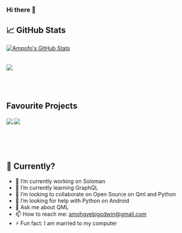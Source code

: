 ### Hi there 👋

<!--
**amoh-godwin/amoh-godwin** is a ✨ _special_ ✨ repository because its `README.md` (this file) appears on your GitHub profile.

-->

## &#x1f4c8; GitHub Stats



  <a href="https://github.com/amoh-godwin/amoh-godwin">
  <img align="center" src="https://github-readme-stats.vercel.app/api?username=amoh-godwin&show_icons=true&line_height=27&count_private=true&title_color=ffffff&text_color=c9cacc&icon_color=2bbc8a&bg_color=1d1f21" alt="Ampofo's GitHub Stats" />
  </a>
  <br/>
  <br/>
  <br/>
  
  
  <a href="https://github.com/amoh-godwin/amoh-godwin">
  <img align="center" src="https://github-readme-stats.vercel.app/api/top-langs/?username=amoh-godwin&title_color=ffffff&text_color=c9cacc&icon_color=2bbc8a&bg_color=1d1f21" />
</a>
<br/>
<br/>
<br/>
<br/>


## Favourite Projects

  <a href="https://github.com/deuteronomy-works/soloman">
  <img align="center" src="https://github-readme-stats.vercel.app/api/pin/?username=deuteronomy-works&repo=soloman&title_color=ffffff&text_color=c9cacc&icon_color=2bbc8a&bg_color=1d1f21" />
  </a>


  <a href="https://github.com/deuteronomy-works/pyffmpeg">
  <img align="center" src="https://github-readme-stats.vercel.app/api/pin/?username=deuteronomy-works&repo=pyffmpeg&title_color=ffffff&text_color=c9cacc&icon_color=2bbc8a&bg_color=1d1f21" />
  </a>
<br/>
<br/>
<br/>
<br/>
<br/>


## 🤔 Currently?
- 🔭 I’m currently working on Soloman
- 🌱 I’m currently learning GraphQL
- 👯 I’m looking to collaborate on Open Source on Qml and Python
- 🤔 I’m looking for help with Python on Android
- 💬 Ask me about QML
- 📫 How to reach me: amohgyebigodwin@gmail.com
- ⚡ Fun fact: I am married to my computer
